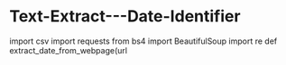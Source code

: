 # Text-Extract---Date-Identifier
 import csv import requests from bs4 import BeautifulSoup import re  def extract_date_from_webpage(url
